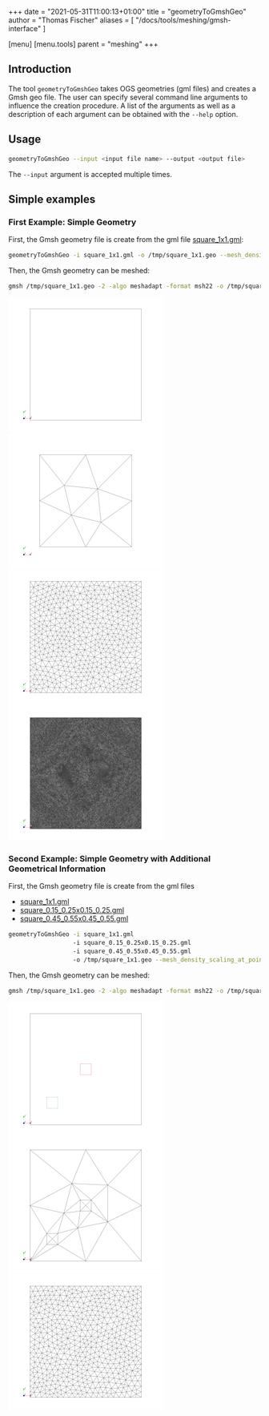 +++
date = "2021-05-31T11:00:13+01:00"
title = "geometryToGmshGeo"
author = "Thomas Fischer"
aliases = [ "/docs/tools/meshing/gmsh-interface" ]

[menu]
  [menu.tools]
    parent = "meshing"
+++

## Introduction

The tool `geometryToGmshGeo` takes OGS geometries (gml files) and creates a Gmsh
geo file. The user can specify several command line arguments to influence the
creation procedure. A list of the arguments as well as a description of each
argument can be obtained with the `--help` option.

## Usage

```bash
geometryToGmshGeo --input <input file name> --output <output file>
```

The `--input` argument is accepted multiple times.

## Simple examples

### First Example: Simple Geometry

First, the Gmsh geometry file is create from the gml file [square_1x1.gml](square_1x1.gml):

```bash
geometryToGmshGeo -i square_1x1.gml -o /tmp/square_1x1.geo --mesh_density_scaling_at_points 0.05
```

Then, the Gmsh geometry can be meshed:

```bash
gmsh /tmp/square_1x1.geo -2 -algo meshadapt -format msh22 -o /tmp/square_1x1.msh
```

![geometry](square_1x1.gml.png#OneThird "1x1 square geometry")
![coarse mesh](square_1x1_adaptive_point_density_0.5.png#OneThird "simple coarse mesh (density scaling 0.5)")
![fine mesh](square_1x1_adaptive_point_density_0.05.png#OneThird "simple fine mesh (density scaling 0.05)")
![even finer mesh](square_1x1_adaptive_point_density_0.005.png "even finer mesh (density scaling 0.005)")

### Second Example: Simple Geometry with Additional Geometrical Information

First, the Gmsh geometry file is create from the gml files

- [square_1x1.gml](square_1x1.gml)
- [square_0.15_0.25x0.15_0.25.gml](square_0.15_0.25x0.15_0.25.gml)
- [square_0.45_0.55x0.45_0.55.gml](square_0.45_0.55x0.45_0.55.gml)

 ```bash
geometryToGmshGeo -i square_1x1.gml
                   -i square_0.15_0.25x0.15_0.25.gml
                   -i square_0.45_0.55x0.45_0.55.gml
                   -o /tmp/square_1x1.geo --mesh_density_scaling_at_points 0.5
```

Then, the Gmsh geometry can be meshed:

```bash
gmsh /tmp/square_1x1.geo -2 -algo meshadapt -format msh22 -o /tmp/square_1x1.msh
```

![geometry](square_1x1_plus_subgeometries.png#OneThird "1x1 square geometry and sub geometries")
![coarse mesh](square_1x1_plus_subgeometries_adaptive_point_density_0.5.png#OneThird "coarse mesh (density scaling 0.5)")
![fine mesh](square_1x1_plus_subgeometries_adaptive_point_density_0.05.png#OneThird "fine mesh (density scaling 0.05)")
